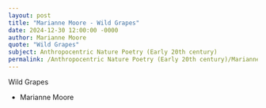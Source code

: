 ```yaml
---
layout: post
title: "Marianne Moore - Wild Grapes"
date: 2024-12-30 12:00:00 -0000
author: Marianne Moore
quote: "Wild Grapes"
subject: Anthropocentric Nature Poetry (Early 20th century)
permalink: /Anthropocentric Nature Poetry (Early 20th century)/Marianne Moore/Marianne Moore - Wild Grapes
---
```


Wild Grapes

- Marianne Moore
